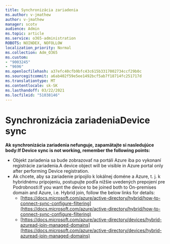 ```yaml
---
title: Synchronizácia zariadenia
ms.author: v-jmathew
author: v-jmathew
manager: scotv
audience: Admin
ms.topic: article
ms.service: o365-administration
ROBOTS: NOINDEX, NOFOLLOW
localization_priority: Normal
ms.collection: Adm_O365
ms.custom:
- "9003245"
- "9696"
ms.openlocfilehash: a37efc40cfb9bfc43c615b3317002734ccf29b0c
ms.sourcegitcommit: a6ab402f59e5ee1492bcf5ab7f18714fc251717d
ms.translationtype: MT
ms.contentlocale: sk-SK
ms.lasthandoff: 03/22/2021
ms.locfileid: "51038146"
---
```

# <a name="device-sync"></a><span data-ttu-id="73a1d-102">Synchronizácia zariadenia</span><span class="sxs-lookup"><span data-stu-id="73a1d-102">Device sync</span></span>

<span data-ttu-id="73a1d-103">**Ak synchronizácia zariadenia nefunguje, zapamätajte si nasledujúce body:**</span><span class="sxs-lookup"><span data-stu-id="73a1d-103">**If Device sync is not working, remember the following points:**</span></span>

- <span data-ttu-id="73a1d-104">Objekt zariadenia sa bude zobrazovať na portáli Azure iba po vykonaní registrácie zariadenia.</span><span class="sxs-lookup"><span data-stu-id="73a1d-104">A device object will be visible in Azure portal only after performing Device registration.</span></span>
- <span data-ttu-id="73a1d-105">Ak chcete, aby sa zariadenie pripojilo k lokálnej doméne a Azure, t. j. k hybridnému pripojeniu, postupujte podľa nižšie uvedených prepojení pre Podrobnosti:</span><span class="sxs-lookup"><span data-stu-id="73a1d-105">If you want the device to be joined both to On-premises domain and Azure, i.e. Hybrid join, follow the below links for details:</span></span>
  - [https://docs.microsoft.com/azure/active-directory/hybrid/how-to-connect-sync-configure-filtering](https://docs.microsoft.com/azure/active-directory/hybrid/how-to-connect-sync-configure-filtering)
  - [https://docs.microsoft.com/azure/active-directory/devices/hybrid-azuread-join-managed-domains](https://docs.microsoft.com/azure/active-directory/devices/hybrid-azuread-join-managed-domains)
